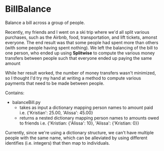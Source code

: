 # BillBalance
Balance a bill across a group of people.

Recently, my friends and I went on a ski trip where we'd all split various purchases, such as the Airbnb, food, transportation, and lift tickets, amonst everyone.  The end result was that some people had spent more than others (with some people having spent nothing).  We left the balancing of the bill to one person, who ended up using **Splitwise** to compute the various money transfers between people such that everyone ended up paying the same amount

While her result worked, the number of money transfers wasn't minimized, so I thought I'd try my hand at writing a method to compute various payments that need to be made between people.

Contains:
  - balanceBill.py
    - takes as input a dictionary mapping person names to amount paid i.e. {'Kristian': 25.00, 'Alissa': 45.00}
    - returns a nested dictionary mapping person names to amounts owed to friends 
      i.e. {'Kristian: {'Alissa': 10}, 'Alissa': {'Kristian: 0}}
      

Currently, since we're using a dictionary structure, we can't have multiple people with the same name, which can be alleviated by using different identifies (i.e. integers) that then map to individuals.

